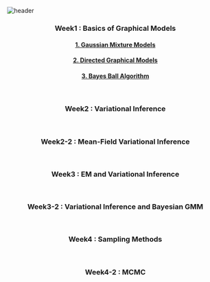 ![header](https://capsule-render.vercel.app/api?type=waving&color=auto&height=200&section=header&text=Generative%20Models&fontSize=45&fontAlign=65&fontAlignY=35)


<div align="center">

<h3>Week1 : Basics of Graphical Models</h3>
<h4><a href="https://github.com/a2ran/generative_models/blob/main/1.%20Gaussian%20Mixture%20Models.ipynb">1. Gaussian Mixture Models</a></h4>
<h4><a href="https://github.com/a2ran/generative_models/blob/main/2.%20Directed%20Graphical%20Models.ipynb">2. Directed Graphical Models</a></h4>
<h4><a href="https://github.com/a2ran/generative_models/blob/main/3.%20Bayes%20Ball%20Algorithm.ipynb">3. Bayes Ball Algorithm</a></h4>
<br>
<h3>Week2 : Variational Inference</h3>
<br>
<h3>Week2-2 : Mean-Field Variational Inference</h3>
<br>
<h3>Week3 : EM and Variational Inference</h3>
<br>
<h3>Week3-2 : Variational Inference and Bayesian GMM</h3>
<br>
<h3>Week4 : Sampling Methods</h3>
<br>
<h3>Week4-2 : MCMC</h3>
<br>
<br><br><br>
